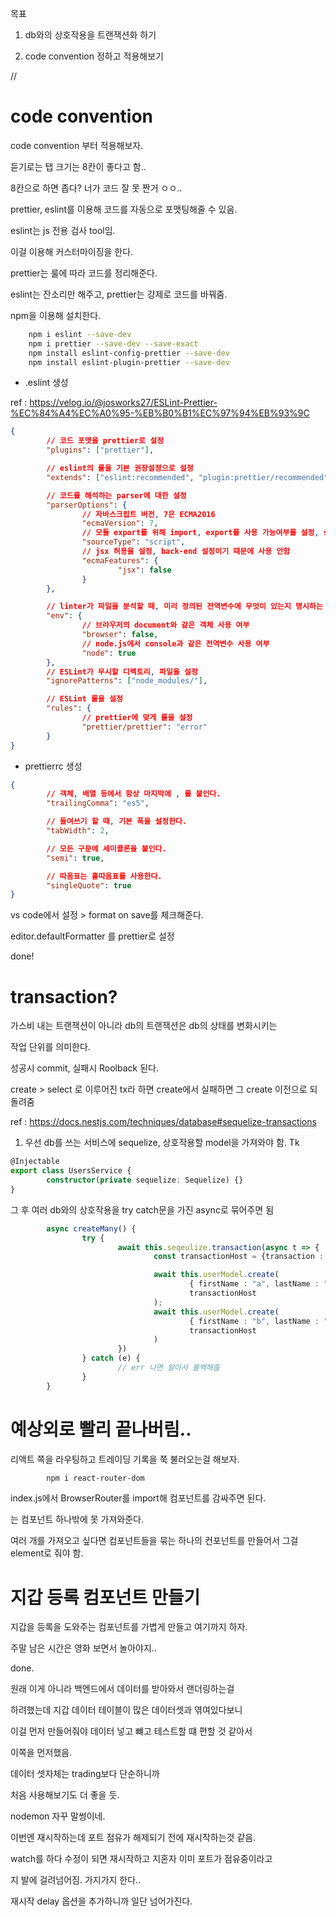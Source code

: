 목표

1. db와의 상호작용을 트랜잭션화 하기

2. code convention 정하고 적용해보기

//

# code convention

code convention 부터 적용해보자.

듣기로는 탭 크기는 8칸이 좋다고 함..

8칸으로 하면 좁다? 너가 코드 잘 못 짠거 ㅇㅇ..

prettier, eslint를 이용해 코드를 자동으로 포맷팅해줄 수 있음.

eslint는 js 전용 검사 tool임.

이걸 이용해 커스터마이징을 한다.

prettier는 룰에 따라 코드를 정리해준다.

eslint는 잔소리만 해주고, prettier는 강제로 코드를 바꿔줌.

npm을 이용해 설치한다.

```bash
    npm i eslint --save-dev
    npm i prettier --save-dev --save-exact
    npm install eslint-config-prettier --save-dev
    npm install eslint-plugin-prettier --save-dev

```

- .eslint 생성

ref : https://velog.io/@josworks27/ESLint-Prettier-%EC%84%A4%EC%A0%95-%EB%B0%B1%EC%97%94%EB%93%9C

```json
{
        // 코드 포맷을 prettier로 설정
        "plugins": ["prettier"],

        // eslint의 룰을 기본 권장설정으로 설정
        "extends": ["eslint:recommended", "plugin:prettier/recommended"],

        // 코드를 해석하는 parser에 대한 설정
        "parserOptions": {
                // 자바스크립트 버전, 7은 ECMA2016
                "ecmaVersion": 7,
                // 모듈 export를 위해 import, export를 사용 가능여부를 설정, script는 사용불가
                "sourceType": "script",
                // jsx 허용을 설정, back-end 설정이기 때문에 사용 안함
                "ecmaFeatures": {
                        "jsx": false
                }
        },

        // linter가 파일을 분석할 때, 미리 정의된 전역변수에 무엇이 있는지 명시하는 속성
        "env": {
                // 브라우저의 document와 같은 객체 사용 여부
                "browser": false,
                // node.js에서 console과 같은 전역변수 사용 여부
                "node": true
        },
        // ESLint가 무시할 디렉토리, 파일을 설정
        "ignorePatterns": ["node_modules/"],

        // ESLint 룰을 설정
        "rules": {
                // prettier에 맞게 룰을 설정
                "prettier/prettier": "error"
        }
}
```

- prettierrc 생성

```json
{
        // 객체, 배열 등에서 항상 마지막에 , 를 붙인다.
        "trailingComma": "es5",

        // 들여쓰기 할 때, 기본 폭을 설정한다.
        "tabWidth": 2,

        // 모든 구문에 세미콜론을 붙인다.
        "semi": true,

        // 따옴표는 홑따옴표를 사용한다.
        "singleQuote": true
}
```

vs code에서 설정 > format on save를 체크해준다.

editor.defaultFormatter 를 prettier로 설정

done!

# transaction?

가스비 내는 트랜잭션이 아니라 db의 트랜잭션은 db의 상태를 변화시키는

작업 단위를 의미한다.

성공시 commit, 실패시 Roolback 된다.

create > select 로 이루어진 tx라 하면 create에서 실패하면 그 create 이전으로 되돌려줌

ref : https://docs.nestjs.com/techniques/database#sequelize-transactions

1. 우선 db를 쓰는 서비스에 sequelize, 상호작용할 model을 가져와야 함. Tk

```ts
@Injectable
export class UsersService {
        constructor(private sequelize: Sequelize) {}
}
```

그 후 여러 db와의 상호작용을 try catch문을 가진 async로 묶어주면 됨

```ts
        async createMany() {
                try {
                        await this.seqeulize.transaction(async t => {
                                const transactionHost = {transaction : t}

                                await this.userModel.create(
                                        { firstName : "a", lastName : "b"},
                                        transactionHost
                                );
                                await this.userModel.create(
                                        { firstName : "b", lastName : "qwe"},
                                        transactionHost
                                )
                        })
                } catch (e) {
                        // err 나면 알아서 롤백해줌
                }
        }
```

# 예상외로 빨리 끝나버림..

리액트 쪽을 라우팅하고 트레이딩 기록을 쭉 불러오는걸 해보자.

```bash
        npm i react-router-dom
```

index.js에서 BrowserRouter를 import해 <App> 컴포넌트를 감싸주면 된다.

<Route> 는 컴포넌트 하나밖에 못 가져와준다.

여러 개를 가져오고 싶다면 컴포넌트들을 묶는 하나의 컨포넌트를 만들어서 그걸 element로 줘야 함.

# 지갑 등록 컴포넌트 만들기

지갑을 등록을 도와주는 컴포넌트를 가볍게 만들고 여기까지 하자.

주말 남은 시간은 영화 보면서 놀아야지..

done.

원래 이게 아니라 백엔드에서 데이터를 받아와서 랜더링하는걸

하려했는데 지갑 데이터 테이블이 많은 데이터셋과 엮여있다보니

이걸 먼저 만들어줘야 데이터 넣고 뺴고 테스트할 떄 편할 것 같아서

이쪽을 먼저했음.

데이터 셋자체는 trading보다 단순하니까

처음 사용해보기도 더 좋을 듯.

nodemon 자꾸 말썽이네.

이번엔 재시작하는데 포트 점유가 해제되기 전에 재시작하는것 같음.

watch를 하다 수정이 되면 재시작하고 지혼자 이미 포트가 점유중이라고

지 발에 걸려넘어짐. 가지가지 한다..

재시작 delay 옵션을 추가하니까 일단 넘어가진다.
